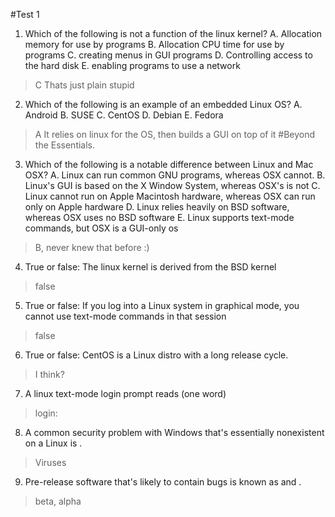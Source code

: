 #Test 1
1. Which of the following is not a function of the linux kernel?
  A. Allocation memory for use by programs
  B. Allocation CPU time for use by programs
  C. creating menus in GUI programs
  D. Controlling access to the hard disk
  E. enabling programs to use a network

>C Thats just plain stupid

2. Which of the following is an example of an embedded Linux OS?
  A. Android
  B. SUSE
  C. CentOS
  D. Debian
  E. Fedora
>A It relies on linux for the OS, then builds a GUI on top of it
#Beyond the Essentials.

3. Which of the following is a notable difference between Linux and Mac OSX?
  A. Linux can run common GNU programs, whereas OSX cannot.
  B. Linux's GUI is based on the X Window System, whereas OSX's is not
  C. Linux cannot run on Apple Macintosh hardware, whereas OSX can run only on Apple hardware
  D. Linux relies heavily on BSD software, whereas OSX uses no BSD software
  E. Linux supports text-mode commands, but OSX is a GUI-only os
>B, never knew that before :)

4. True or false: The linux kernel is derived from the BSD kernel
>false
5. True or false: If you log into a Linux system in graphical mode, you cannot use text-mode commands in that session
>false
6. True or false: CentOS is a Linux distro with a long release cycle.
>I think?
7. A linux text-mode login prompt reads         (one word)
>login:
8. A common security problem with Windows that's essentially nonexistent on a Linux is            .
>Viruses
9. Pre-release software that's likely to contain bugs is known as             and                 .
>beta, alpha
